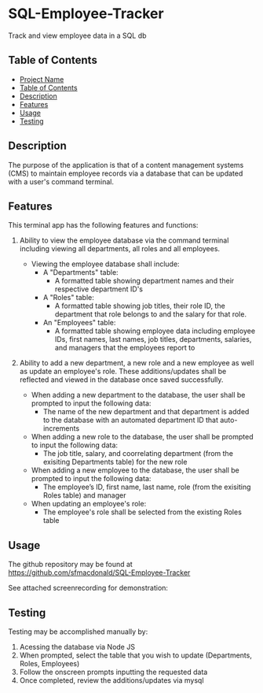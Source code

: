 # SQL-Employee-Tracker
Track and view employee data in a SQL db

## Table of Contents

- [Project Name](#sql-employee-tracker)
- [Table of Contents](#table-of-contents)
- [Description](#description)
- [Features](#features)
- [Usage](#usage)
- [Testing](#testing)

## Description

The purpose of the application is that of a content management systems (CMS) to maintain employee records via a database that can be updated with a user's command terminal.

## Features

This terminal app has the following features and functions:

1. Ability to view the employee database via the command terminal including viewing all departments, all roles and all employees.
    - Viewing the employee database shall include:
        - A "Departments" table:
            - A formatted table showing department names and their respective department ID's
        - A "Roles" table:
            - A formatted table showing job titles, their role ID, the department that role belongs to and the salary for that role.
        - An "Employees" table:
            - A formatted table showing employee data including employee IDs, first names, last names, job titles, departments, salaries, and managers that the employees report to

2. Ability to add a new department, a new role and a new employee as well as update an employee's role. These additions/updates shall be reflected and viewed in the database once saved successfully. 
    - When adding a new department to the database, the user shall be prompted to input the following data:
        -  The name of the new department and that department is added to the database with an automated department ID that auto-increments
    - When adding a new role to the database, the user shall be prompted to input the following data:
        - The job title, salary, and coorrelating department (from the exisiting Departments table) for the new role
    - When adding a new employee to the database, the user shall be prompted to input the following data:
        - The employee’s ID, first name, last name, role (from the exisiting Roles table) and manager
    - When updating an employee's role:
        - The employee's role shall be selected from the existing Roles table

## Usage

The github repository may be found at https://github.com/sfmacdonald/SQL-Employee-Tracker

See attached screenrecording for demonstration: 

## Testing

Testing may be accomplished manually by:

1. Acessing the database via Node JS
2. When prompted, select the table that you wish to update (Departments, Roles, Employees)
3. Follow the onscreen prompts inputting the requested data
4. Once completed, review the additions/updates via mysql